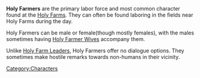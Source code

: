 **Holy Farmers** are the primary labor force and most common character
found at the [Holy Farms](Holy_Farm.md "wikilink"). They can often be found
laboring in the fields near Holy Farms during the day.

Holy Farmers can be male or female(though mostly females), with the
males sometimes having [Holy Farmer Wives](Holy_Farmer_Wife.md "wikilink")
accompany them.

Unlike [Holy Farm Leaders](Holy_Farm_Leader.md "wikilink"), Holy Farmers
offer no dialogue options. They sometimes make hostile remarks towards
non-humans in their vicinity.

[Category:Characters](Category:Characters "wikilink")